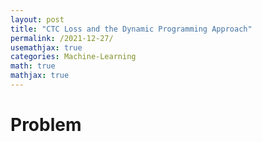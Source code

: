 ```yaml
---
layout: post
title: "CTC Loss and the Dynamic Programming Approach"
permalink: /2021-12-27/
usemathjax: true
categories: Machine-Learning
math: true
mathjax: true
---
```


# Problem

